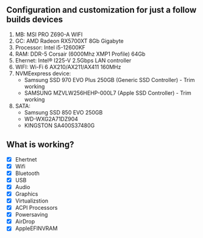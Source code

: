 ## Configuration and customization for just a follow builds devices

1. MB: MSI PRO Z690-A WIFI
2. GC: AMD Radeon RX5700XT 8Gb Gigabyte
3. Processor: Intel i5-12600KF
4. RAM: DDR-5 Corsair (6000Mhz XMP1 Profile) 64Gb
5. Ehernet: Intel® I225-V 2.5Gbps LAN controller
6. WIFI: Wi-Fi 6 AX210/AX211/AX411 160MHz
7. NVMEexpress device:
   - Samsung SSD 970 EVO Plus 250GB (Generic SSD Controller) - Trim working
   - SAMSUNG MZVLW256HEHP-000L7 (Apple SSD Controller) - Trim working
8. SATA:
   - Samsung SSD 850 EVO 250GB
   - WD-WXG2A71DZ904
   - KINGSTON SA400S37480G


## What is working?
- [x] Ehertnet
- [x] Wifi
- [x] Bluetooth
- [x] USB
- [x] Audio
- [x] Graphics
- [x] Virtualizstion
- [x] ACPI Processors
- [x] Powersaving
- [x] AirDrop
- [x] AppleEFINVRAM
